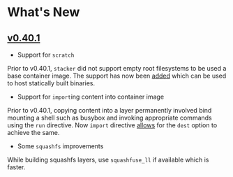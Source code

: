 # What's New

## [v0.40.1](https://github.com/project-stacker/stacker/releases/tag/v0.40.1)

* Support for `scratch`

Prior to v0.40.1, `stacker` did not support empty root filesystems to be used a
base container image. The support has now been [added](reference/stacker_file.md#from) which can be used to host
statically built binaries.

* Support for `import`ing content into container image

Prior to v0.40.1, copying content into a layer permanently involved bind
mounting a shell such as busybox and invoking appropriate commands using the
`run` directive. Now `import` directive [allows](reference/stacker_file.md#import-dest) for the `dest` option to achieve
the same.

* Some `squashfs` improvements

While building squashfs layers, use `squashfuse_ll` if available which is faster.
